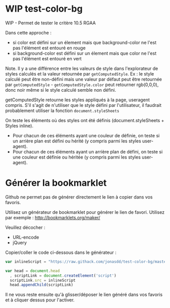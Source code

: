 # WIP test-color-bg
WIP - Permet de tester le critère 10.5 RGAA

Dans cette approche :

- si color est défini sur un élement mais que background-color ne l'est pas l'élément est entouré en rouge
- si background-color est défini sur un élement mais que color ne l'est pas l'élément est entouré en vert

Note. Il y a une différence entre les valeurs de style dans l'explorateur de styles calculés et la valeur retournée par `getComputedStyle`. Ex : le style calculé peut être non-défini mais une valeur par défaut peut être retournée par `getComputedStyle` - `getComputedStyle.color` peut retourner rgb(0,0,0), donc noir même si le style calculé semble non défini.

getComputedStyle retourne les styles appliqués à la page, useragent compris. S'il s'agit de n'utiliser que le style défini par l'utilisateur, il faudrait probablement utiliser la fonction `document.styleSheets`

On teste les éléments où des styles ont été définis (document.styleSheets + Styles inline).

- Pour chacun de ces éléments ayant une couleur de définie, on teste si un arrière plan est défini ou hérité (y compris parmi les styles user-agent).
- Pour chacun de ces éléments ayant un arrière plan de défini, on teste si une couleur est définie ou héritée (y compris parmi les styles user-agent).


# Générer la bookmarklet

Github ne permet pas de générer directement le lien à copier dans vos favoris.

Utilisez un générateur de bookmarklet pour générer le lien de favori. Utilisez par exemple : http://bookmarklets.org/maker/

Veuillez décocher :

* URL-encode
* jQuery

Copier/coller le code ci-dessous dans le générateur :
```javascript
var inlineScript = "https://raw.githack.com/jonasdd/test-color-bg/master/script.js";

var head = document.head
  , scriptLink = document.createElement('script')
  scriptLink.src = inlineScript
  head.appendChild(scriptLink)
```
Il ne vous reste ensuite qu'à glisser/déposer le lien généré dans vos favoris et à cliquer dessus pour l'activer.
